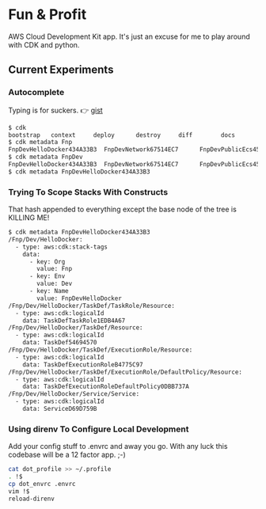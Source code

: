# Fun & Profit

AWS Cloud Development Kit app. It's just an excuse for me to 
play around with CDK and python.

## Current Experiments

### Autocomplete

Typing is for suckers. 👉 [gist](https://gist.github.com/kirtfitzpatrick/e7a7828e99bae609955f08b35fc2c8b1)

```bash
$ cdk 
bootstrap   context     deploy      destroy     diff        docs        doctor      init        list        metadata    synthesize  
$ cdk metadata Fnp
FnpDevHelloDocker434A33B3  FnpDevNetwork67514EC7      FnpDevPublicEcs45E75100    FnpDevTweetIngestC12A26E5  FnpRegistryB3019273        
$ cdk metadata FnpDev
FnpDevHelloDocker434A33B3  FnpDevNetwork67514EC7      FnpDevPublicEcs45E75100    FnpDevTweetIngestC12A26E5  
$ cdk metadata FnpDevHelloDocker434A33B3
```

### Trying To Scope Stacks With Constructs

That hash appended to everything except the base node of the tree is KILLING ME!

```bash
$ cdk metadata FnpDevHelloDocker434A33B3 
/Fnp/Dev/HelloDocker:
  - type: aws:cdk:stack-tags
    data:
      - key: Org
        value: Fnp
      - key: Env
        value: Dev
      - key: Name
        value: FnpDevHelloDocker
/Fnp/Dev/HelloDocker/TaskDef/TaskRole/Resource:
  - type: aws:cdk:logicalId
    data: TaskDefTaskRole1EDB4A67
/Fnp/Dev/HelloDocker/TaskDef/Resource:
  - type: aws:cdk:logicalId
    data: TaskDef54694570
/Fnp/Dev/HelloDocker/TaskDef/ExecutionRole/Resource:
  - type: aws:cdk:logicalId
    data: TaskDefExecutionRoleB4775C97
/Fnp/Dev/HelloDocker/TaskDef/ExecutionRole/DefaultPolicy/Resource:
  - type: aws:cdk:logicalId
    data: TaskDefExecutionRoleDefaultPolicy0DBB737A
/Fnp/Dev/HelloDocker/Service/Service:
  - type: aws:cdk:logicalId
    data: ServiceD69D759B
```

### Using direnv To Configure Local Development

Add your config stuff to .envrc and away you go.
With any luck this codebase will be a 12 factor app. ;-)

```bash
cat dot_profile >> ~/.profile
. !$
cp dot_envrc .envrc
vim !$
reload-direnv
```
